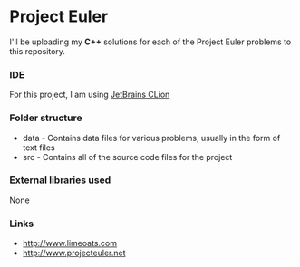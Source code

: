 # Project Euler

I'll be uploading my **C++** solutions for each of the Project Euler problems to this repository.

### IDE
For this project, I am using [JetBrains CLion](http://www.jetbrains.com/clion)

### Folder structure
* data - Contains data files for various problems, usually in the form of text files
* src - Contains all of the source code files for the project

### External libraries used
None

### Links
* http://www.limeoats.com
* http://www.projecteuler.net
